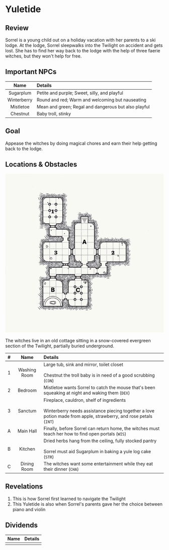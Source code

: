 # Yuletide

## Review
Sorrel is a young child out on a holiday vacation with her parents to a ski lodge. At the lodge, Sorrel sleepwalks into the Twilight on accident and gets lost. She has to find her way back to the lodge with the help of three faerie witches, but they won't help for free.

## Important NPCs

| Name | Details |
|:---:|:--- |
| Sugarplum | Petite and purple; Sweet, silly, and playful |
| Winterberry | Round and red; Warm and welcoming but nauseating |
| Mistletoe | Mean and green; Regal and dangerous but also playful |
| Chestnut | Baby troll, stinky |

## Goal
Appease the witches by doing magical chores and earn their help getting back to the lodge.

## Locations & Obstacles

![Map of the witches' house](images/yuletide.png)

The witches live in an old cottage sitting in a snow-covered evergreen section of the Twilight, partially buried underground.

| # | Name | Details |
|:---:|:---:|:--- |
| 1 | Washing Room | Large tub, sink and mirror, toilet closet<br/><br/>Chestnut the troll baby is in need of a good scrubbing (`CON`) |
| 2 | Bedroom | Mistletoe wants Sorrel to catch the mouse that's been squeaking at night and waking them (`DEX`) |
| 3 | Sanctum | Fireplace, cauldron, shelf of ingredients<br/><br/>Winterberry needs assistance piecing together a love potion made from apple, strawberry, and rose petals (`INT`) |
| A | Main Hall | Finally, before Sorrel can return home, the witches must teach her how to find open portals (`WIS`) |
| B | Kitchen | Dried herbs hang from the ceiling, fully stocked pantry<br/><br/>Sorrel must aid Sugarplum in baking a yule log cake (`STR`) |
| C | Dining Room | The witches want some entertainment while they eat their dinner (`CHA`) |

## Revelations

1. This is how Sorrel first learned to navigate the Twilight
2. This Yuletide is also when Sorrel's parents gave her the choice between piano and violin

## Dividends

| Name | Details |
|:---:|:--- |
|  |  |
